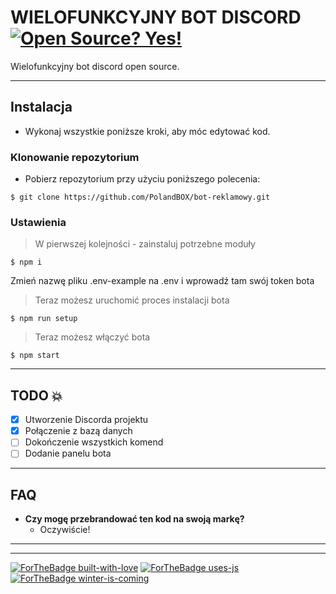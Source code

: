 # WIELOFUNKCYJNY BOT DISCORD [![Open Source? Yes!](https://badgen.net/badge/Open%20Source%20%3F/Yes%21/blue?icon=github)](https://github.com/Polandbox)
Wielofunkcyjny bot discord open source.

---

## Instalacja

- Wykonaj wszystkie poniższe kroki, aby móc edytować kod.

### Klonowanie repozytorium

- Pobierz repozytorium przy użyciu poniższego polecenia:
```shell
$ git clone https://github.com/PolandBOX/bot-reklamowy.git
```

### Ustawienia

> W pierwszej kolejności - zainstaluj potrzebne moduły

```shell
$ npm i
```

Zmień nazwę pliku .env-example na .env i wprowadź tam swój token bota

> Teraz możesz uruchomić proces instalacji bota

```shell
$ npm run setup
```

> Teraz możesz włączyć bota
```shell
$ npm start
```

---

## TODO :boom:
- [X] Utworzenie Discorda projektu
- [X] Połączenie z bazą danych
- [ ] Dokończenie wszystkich komend
- [ ] Dodanie panelu bota
---


## FAQ

- **Czy mogę przebrandować ten kod na swoją markę?**
    - Oczywiście!

---




  </tr>
</table>

---
[![ForTheBadge built-with-love](http://ForTheBadge.com/images/badges/built-with-love.svg)](https://GitHub.com/PolandBOX/)
[![ForTheBadge uses-js](http://ForTheBadge.com/images/badges/uses-js.svg)](https://GitHub.com/PolandBOX/)
[![ForTheBadge winter-is-coming](http://ForTheBadge.com/images/badges/winter-is-coming.svg)](https://GitHub.com/PolandBOX/)
